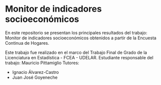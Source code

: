 # Monitor de indicadores socioeconómicos 

En este repositorio se presentan los principales resultados del trabajo: Monitor de indicadores socioeconómicos obtenidos a partir de la Encuesta Continua de Hogares.

Este trabajo fue realizado en el marco del Trabajo Final de Grado de la Licenciatura en Estadística - FCEA - UDELAR. 
Estudiante responsable del trabajo: Mauricio Pittamiglio
Tutores: 
 - Ignacio Álvarez-Castro
 - Juan José Goyeneche
